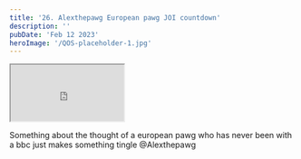 ```yaml
---
title: '26. Alexthepawg European pawg JOI countdown'
description: ''
pubDate: 'Feb 12 2023'
heroImage: '/QOS-placeholder-1.jpg'
---
```

<iframe src="https://drive.google.com/file/d/1ptpmRD9GrS1IhQrtOW_6sZt0T9L4O-G0/preview" width="200" height="100" allow="autoplay" allowfullscreen="allowfullscreen"></iframe>

Something about the thought of a european pawg who has never been with a bbc just makes something tingle @Alexthepawg